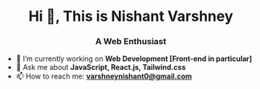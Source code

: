  <h1 align="center">Hi 👋, This is Nishant Varshney</h1>
<h3 align="center">A Web Enthusiast</h3>

- 🔭 I’m currently working on **Web Development [Front-end in particular]**
- 💬 Ask me about **JavaScript, React.js, Tailwind.css**
- 📫 How to reach me: **varshneynishant0@gmail.com**
